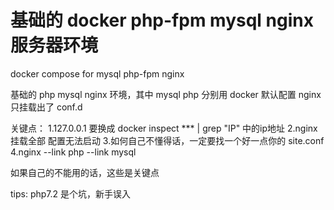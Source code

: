 # 基础的 docker php-fpm mysql nginx 服务器环境
docker compose for mysql php-fpm nginx

基础的 php mysql nginx 环境，其中
mysql php 分别用 docker 默认配置
nginx 只挂载出了 conf.d

关键点：
1.127.0.0.1 要换成 docker inspect *** | grep "IP" 中的ip地址
2.nginx 挂载全部 配置无法启动
3.如何自己不懂得话，一定要找一个好一点你的 site.conf
4.nginx --link php --link mysql

如果自己的不能用的话，这些是关键点

tips: php7.2 是个坑，新手误入
